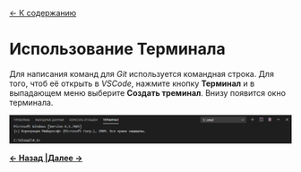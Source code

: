[<- К содержанию](./readme.md)

# Использование Терминала

Для написания команд для _Git_ используется командная строка. Для того, чтоб её открыть в *VSCode*, нажмите кнопку **Терминал** и в выпадающем меню выберите **Создать треминал**. Внизу появится окно терминала.

![Terminal](./assets/term.jpg "Командная строка")

[**<- Назад |**](./ignore.md "Файл .gitignore")[**Далее ->**](./add.md "add")